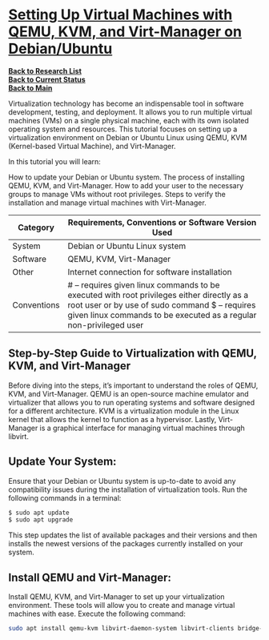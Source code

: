 # **[Setting Up Virtual Machines with QEMU, KVM, and Virt-Manager on Debian/Ubuntu](https://linuxconfig.org/setting-up-virtual-machines-with-qemu-kvm-and-virt-manager-on-debian-ubuntu)**

**[Back to Research List](../../../../../research/research_list.md)**\
**[Back to Current Status](../../../../../development/status/weekly/current_status.md)**\
**[Back to Main](../../../../../README.md)**

Virtualization technology has become an indispensable tool in software development, testing, and deployment. It allows you to run multiple virtual machines (VMs) on a single physical machine, each with its own isolated operating system and resources. This tutorial focuses on setting up a virtualization environment on Debian or Ubuntu Linux using QEMU, KVM (Kernel-based Virtual Machine), and Virt-Manager.

In this tutorial you will learn:

How to update your Debian or Ubuntu system.
The process of installing QEMU, KVM, and Virt-Manager.
How to add your user to the necessary groups to manage VMs without root privileges.
Steps to verify the installation and manage virtual machines with Virt-Manager.

| Category    | Requirements, Conventions or Software Version Used                                                                                                                                                               |
|-------------|------------------------------------------------------------------------------------------------------------------------------------------------------------------------------------------------------------------|
| System      | Debian or Ubuntu Linux system                                                                                                                                                                                    |
| Software    | QEMU, KVM, Virt-Manager                                                                                                                                                                                          |
| Other       | Internet connection for software installation                                                                                                                                                                    |
| Conventions | # – requires given linux commands to be executed with root privileges either directly as a root user or by use of sudo command $ – requires given linux commands to be executed as a regular non-privileged user |

## Step-by-Step Guide to Virtualization with QEMU, KVM, and Virt-Manager

Before diving into the steps, it’s important to understand the roles of QEMU, KVM, and Virt-Manager. QEMU is an open-source machine emulator and virtualizer that allows you to run operating systems and software designed for a different architecture. KVM is a virtualization module in the Linux kernel that allows the kernel to function as a hypervisor. Lastly, Virt-Manager is a graphical interface for managing virtual machines through libvirt.

## Update Your System: 

Ensure that your Debian or Ubuntu system is up-to-date to avoid any compatibility issues during the installation of virtualization tools. Run the following commands in a terminal:

```bash
$ sudo apt update
$ sudo apt upgrade
```


This step updates the list of available packages and their versions and then installs the newest versions of the packages currently installed on your system.

## Install QEMU and Virt-Manager: 

Install QEMU, KVM, and Virt-Manager to set up your virtualization environment. These tools will allow you to create and manage virtual machines with ease. Execute the following command:

```bash
sudo apt install qemu-kvm libvirt-daemon-system libvirt-clients bridge-utils virt-manager
```


